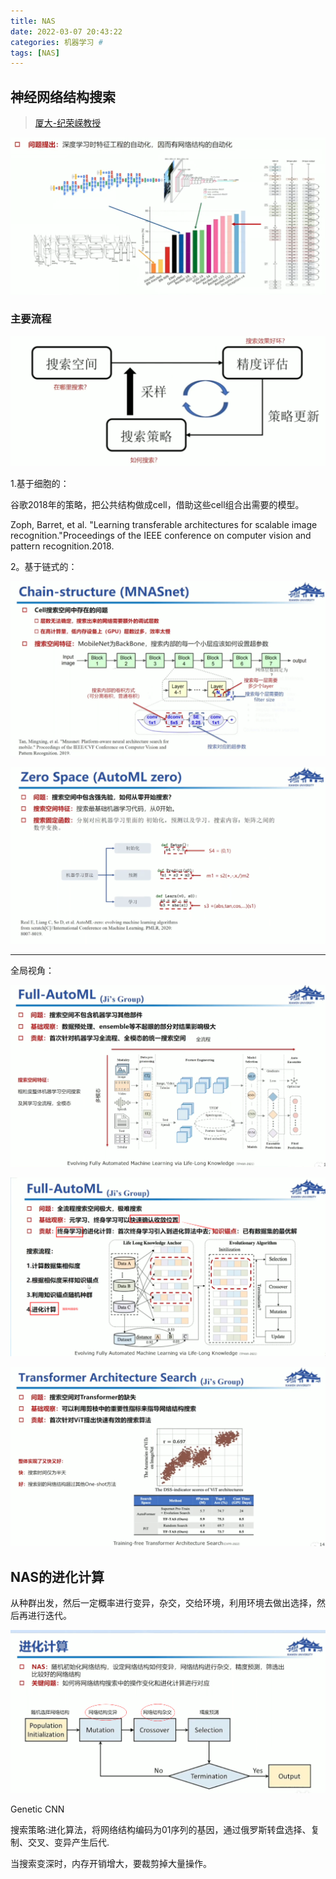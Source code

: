 ```yaml
---
title: NAS
date: 2022-03-07 20:43:22
categories: 机器学习 #
tags: [NAS]
---
```

## 神经网络结构搜索

> [厦大-纪荣嵘教授](https://www.bilibili.com/video/BV18Y4y1r7tb)

![image-20220510201253099](NAS/image-20220510201253099.png)

### 主要流程

![image-20220510201331612](NAS/image-20220510201331612.png)

1.基于细胞的：

谷歌2018年的策略，把公共结构做成cell，借助这些cell组合出需要的模型。

Zoph, Barret, et al. "Learning transferable architectures for scalable image recognition."Proceedings of the IEEE conference on computer vision and pattern recognition.2018.

2。基于链式的：

![image-20220510202140341](NAS/image-20220510202140341.png)

![image-20220510202439208](NAS/image-20220510202439208.png)





---

全局视角：

![image-20220510202643036](NAS/image-20220510202643036.png)

![image-20220510203014458](NAS/image-20220510203014458.png)

![image-20220510203153112](NAS/image-20220510203153112.png)

## NAS的进化计算

从种群出发，然后一定概率进行变异，杂交，交给环境，利用环境去做出选择，然后再进行迭代。

![image-20220510204255094](NAS/image-20220510204255094.png)

Genetic CNN

搜索策略:进化算法，将网络结构编码为01序列的基因，通过俄罗斯转盘选择、复制、交叉、变异产生后代.





当搜索变深时，内存开销增大，要裁剪掉大量操作。